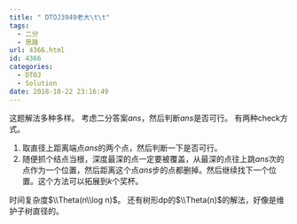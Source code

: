```yaml
---
title: " DTOJ3949老大\t\t"
tags:
  - 二分
  - 思路
url: 4366.html
id: 4366
categories:
  - DTOJ
  - Solution
date: 2018-10-22 23:16:49
---
```


这题解法多种多样。 考虑二分答案$ans$，然后判断$ans$是否可行。 有两种check方式。

1.  取直径上距离端点$ans$的两个点，然后判断一下是否可行。
2.  随便抓个结点当根，深度最深的点一定要被覆盖，从最深的点往上跳$ans$次的点作为一个位置，然后距离这个点$ans$步的点都删掉。然后继续找下一个位置。这个方法可以拓展到$k$个奖杯。

时间复杂度$\\Theta(n\\log n)$。 还有树形dp的$\\Theta(n)$的解法，好像是维护子树直径的。